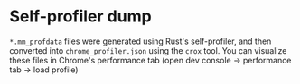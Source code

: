 # Self-profiler dump
`*.mm_profdata` files were generated using Rust's self-profiler, and then converted into `chrome_profiler.json` using the `crox` tool. You can visualize these files in Chrome's performance tab (open dev console -> performance tab -> load profile)
